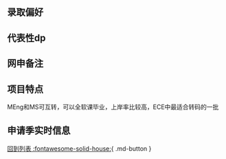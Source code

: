 ## 录取偏好

## 代表性dp

## 网申备注

## 项目特点

MEng和MS可互转，可以全软课毕业，上岸率比较高，ECE中最适合转码的一批

## 申请季实时信息

[回到列表 :fontawesome-solid-house:](选校梯度.md){ .md-button }
